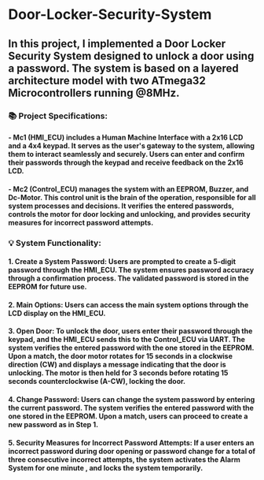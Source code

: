 # Door-Locker-Security-System
## In this project, I implemented a Door Locker Security System designed to unlock a door using a password. The system is based on a layered architecture model with two ATmega32 Microcontrollers running @8MHz.

### 📚 Project Specifications:

#### - Mc1 (HMI_ECU) includes a Human Machine Interface with a 2x16 LCD and a 4x4 keypad. It serves as the user's gateway to the system, allowing them to interact seamlessly and securely. Users can enter and confirm their passwords through the keypad and receive feedback on the 2x16 LCD.
#### - Mc2 (Control_ECU) manages the system with an EEPROM, Buzzer, and Dc-Motor. This control unit is the brain of the operation, responsible for all system processes and decisions. It verifies the entered passwords, controls the motor for door locking and unlocking, and provides security measures for incorrect password attempts.

### 💡 System Functionality:

#### 1. **Create a System Password:** Users are prompted to create a 5-digit password through the HMI_ECU. The system ensures password accuracy through a confirmation process. The validated password is stored in the EEPROM for future use.

#### 2. **Main Options:** Users can access the main system options through the LCD display on the HMI_ECU.

#### 3. **Open Door:** To unlock the door, users enter their password through the keypad, and the HMI_ECU sends this to the Control_ECU via UART. The system verifies the entered password with the one stored in the EEPROM. Upon a match, the door motor rotates for 15 seconds in a clockwise direction (CW) and displays a message indicating that the door is unlocking. The motor is then held for 3 seconds before rotating 15 seconds counterclockwise (A-CW), locking the door.

#### 4. **Change Password:** Users can change the system password by entering the current password. The system verifies the entered password with the one stored in the EEPROM. Upon a match, users can proceed to create a new password as in Step 1.

#### 5. **Security Measures for Incorrect Password Attempts:** If a user enters an incorrect password during door opening or password change for a total of three consecutive incorrect attempts, the system activates the Alarm System for one minute , and locks the system temporarily.
